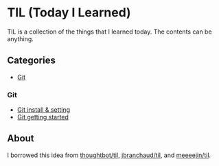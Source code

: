 # TIL (Today I Learned)

TIL is a collection of the things that I learned today. The contents can be anything.



## Categories

* [Git](#Git)




### Git
* [Git install & setting](Git/Git_InstallAndSetting.md)
* [Git getting started](Git/Git_GettingStarted.md)



## About

I borrowed this idea from [thoughtbot/til,](https://github.com/thoughtbot/til) [jbranchaud/til](https://github.com/jbranchaud/til), and [meeeejin/til](https://github.com/meeeejin/til).
